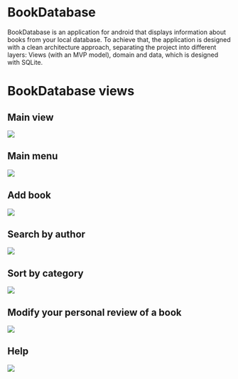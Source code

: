 # BookDatabase
BookDatabase is an application for android that displays information about books from your local database. To achieve that, the application is designed with a clean architecture approach, separating the project into different layers: Views (with an MVP model), domain and data, which is designed with SQLite.

# BookDatabase views
## Main view
![](https://bitbucket.org/AlbertRL/propi_repositori/raw/64b69bc2cd866e4dc0c93dbf834256462984cd98/Captura%20de%20pantalla%202018-08-28%20a%20las%2012.12.21.png)

## Main menu
![](https://bitbucket.org/AlbertRL/propi_repositori/raw/64b69bc2cd866e4dc0c93dbf834256462984cd98/Captura%20de%20pantalla%202018-08-28%20a%20las%2012.12.56.png)
## Add book
![](https://bitbucket.org/AlbertRL/propi_repositori/raw/58890ae245e68810360a4875cfac6e8b30edef1d/Captura%20de%20pantalla%202018-08-28%20a%20las%2013.51.57.png)
## Search by author
![](https://bitbucket.org/AlbertRL/propi_repositori/raw/64b69bc2cd866e4dc0c93dbf834256462984cd98/Captura%20de%20pantalla%202018-08-28%20a%20las%2012.18.53.png)
## Sort by category
![](https://bitbucket.org/AlbertRL/propi_repositori/raw/64b69bc2cd866e4dc0c93dbf834256462984cd98/Captura%20de%20pantalla%202018-08-28%20a%20las%2012.20.43.png)
## Modify your personal review of a book
![](https://bitbucket.org/AlbertRL/propi_repositori/raw/64b69bc2cd866e4dc0c93dbf834256462984cd98/Captura%20de%20pantalla%202018-08-28%20a%20las%2012.19.17.png)
## Help
![](https://bitbucket.org/AlbertRL/propi_repositori/raw/64b69bc2cd866e4dc0c93dbf834256462984cd98/Captura%20de%20pantalla%202018-08-28%20a%20las%2012.13.54.png)
